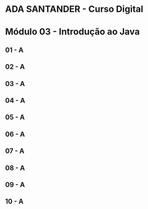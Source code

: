 # ADA SANTANDER - Curso Digital
# Módulo 03 - Introdução ao Java

## 01 - A

## 02 - A

## 03 - A

## 04 - A

## 05 - A

## 06 - A

## 07 - A

## 08 - A

## 09 - A

## 10 - A
